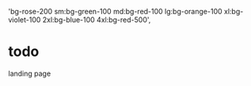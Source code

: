 'bg-rose-200 sm:bg-green-100 md:bg-red-100 lg:bg-orange-100 xl:bg-violet-100 2xl:bg-blue-100 4xl:bg-red-500',

# todo
landing page


